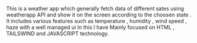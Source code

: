 This is a weather app which generally fetch data of different sates using weatherapp API and show it on the screen according to the choosen state . It includes various features such as temperature , humidity , wind speed , haze with a well managed ui
In this I have Mainly focused on HTML , TAILSWIND and JAVASCRIPT technology.
